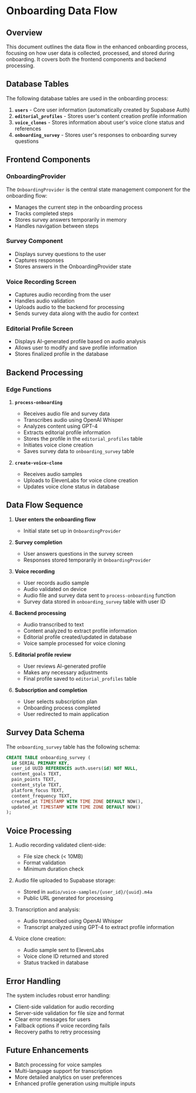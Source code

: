 # Onboarding Data Flow

## Overview

This document outlines the data flow in the enhanced onboarding process, focusing on how user data is collected, processed, and stored during onboarding. It covers both the frontend components and backend processing.

## Database Tables

The following database tables are used in the onboarding process:

1. **`users`** - Core user information (automatically created by Supabase Auth)
2. **`editorial_profiles`** - Stores user's content creation profile information
3. **`voice_clones`** - Stores information about user's voice clone status and references
4. **`onboarding_survey`** - Stores user's responses to onboarding survey questions

## Frontend Components

### OnboardingProvider

The `OnboardingProvider` is the central state management component for the onboarding flow:

- Manages the current step in the onboarding process
- Tracks completed steps
- Stores survey answers temporarily in memory
- Handles navigation between steps

### Survey Component

- Displays survey questions to the user
- Captures responses
- Stores answers in the OnboardingProvider state

### Voice Recording Screen

- Captures audio recording from the user
- Handles audio validation
- Uploads audio to the backend for processing
- Sends survey data along with the audio for context

### Editorial Profile Screen

- Displays AI-generated profile based on audio analysis
- Allows user to modify and save profile information
- Stores finalized profile in the database

## Backend Processing

### Edge Functions

1. **`process-onboarding`**

   - Receives audio file and survey data
   - Transcribes audio using OpenAI Whisper
   - Analyzes content using GPT-4
   - Extracts editorial profile information
   - Stores the profile in the `editorial_profiles` table
   - Initiates voice clone creation
   - Saves survey data to `onboarding_survey` table

2. **`create-voice-clone`**
   - Receives audio samples
   - Uploads to ElevenLabs for voice clone creation
   - Updates voice clone status in database

## Data Flow Sequence

1. **User enters the onboarding flow**

   - Initial state set up in `OnboardingProvider`

2. **Survey completion**

   - User answers questions in the survey screen
   - Responses stored temporarily in `OnboardingProvider`

3. **Voice recording**

   - User records audio sample
   - Audio validated on device
   - Audio file and survey data sent to `process-onboarding` function
   - Survey data stored in `onboarding_survey` table with user ID

4. **Backend processing**

   - Audio transcribed to text
   - Content analyzed to extract profile information
   - Editorial profile created/updated in database
   - Voice sample processed for voice cloning

5. **Editorial profile review**

   - User reviews AI-generated profile
   - Makes any necessary adjustments
   - Final profile saved to `editorial_profiles` table

6. **Subscription and completion**
   - User selects subscription plan
   - Onboarding process completed
   - User redirected to main application

## Survey Data Schema

The `onboarding_survey` table has the following schema:

```sql
CREATE TABLE onboarding_survey (
  id SERIAL PRIMARY KEY,
  user_id UUID REFERENCES auth.users(id) NOT NULL,
  content_goals TEXT,
  pain_points TEXT,
  content_style TEXT,
  platform_focus TEXT,
  content_frequency TEXT,
  created_at TIMESTAMP WITH TIME ZONE DEFAULT NOW(),
  updated_at TIMESTAMP WITH TIME ZONE DEFAULT NOW()
);
```

## Voice Processing

1. Audio recording validated client-side:

   - File size check (< 10MB)
   - Format validation
   - Minimum duration check

2. Audio file uploaded to Supabase storage:

   - Stored in `audio/voice-samples/{user_id}/{uuid}.m4a`
   - Public URL generated for processing

3. Transcription and analysis:

   - Audio transcribed using OpenAI Whisper
   - Transcript analyzed using GPT-4 to extract profile information

4. Voice clone creation:
   - Audio sample sent to ElevenLabs
   - Voice clone ID returned and stored
   - Status tracked in database

## Error Handling

The system includes robust error handling:

- Client-side validation for audio recording
- Server-side validation for file size and format
- Clear error messages for users
- Fallback options if voice recording fails
- Recovery paths to retry processing

## Future Enhancements

- Batch processing for voice samples
- Multi-language support for transcription
- More detailed analytics on user preferences
- Enhanced profile generation using multiple inputs

